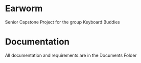 # Earworm
Senior Capstone Project for the group Keyboard Buddies 

# Documentation
All documentation and requirements are in the Documents Folder
